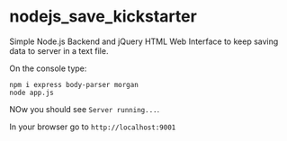 # nodejs_save_kickstarter

Simple Node.js Backend and jQuery HTML Web Interface to keep saving data to server in a text file.



On the console type:

    npm i express body-parser morgan
    node app.js

NOw you should see `Server running...`.

In your browser go to `http://localhost:9001`